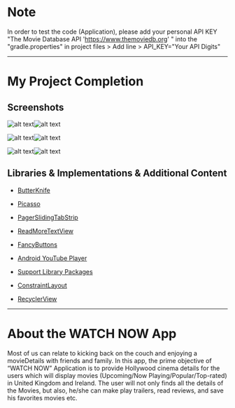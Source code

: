 # Note 
In order to test the code (Application), please add your personal API KEY "The Movie Database API 'https://www.themoviedb.org' " into the "gradle.properties" in project files > Add line > API_KEY="Your API Digits"
____________________________________________________________________________________________________________________________
# My Project Completion

## Screenshots
![alt text](https://i.imgur.com/N0SQ69G.jpg?1)![alt text](https://i.imgur.com/CfbCqg5.jpg?1)

![alt text](https://i.imgur.com/rpNQ82g.jpg?1)![alt text](https://i.imgur.com/I4jZdpK.jpg?1)

![alt text](https://i.imgur.com/HV5ZM95.jpg?1)![alt text](https://i.imgur.com/1Voo5WI.jpg?1)

## Libraries & Implementations & Additional Content
* [ButterKnife](https://github.com/JakeWharton/butterknife) 

* [Picasso](https://github.com/square/picasso) 

* [PagerSlidingTabStrip](https://github.com/yuvraaz/slidingpager) 

* [ReadMoreTextView](https://github.com/bravoborja/ReadMoreTextView)

* [FancyButtons](https://github.com/medyo/Fancybuttons) 

* [Android YouTube Player](https://github.com/PierfrancescoSoffritti/Android-YouTube-Player) 

* [Support Library Packages](https://developer.android.com/topic/libraries/support-library/packages.html) 

* [ConstraintLayout](https://developer.android.com/training/constraint-layout/index.html)

* [RecyclerView](https://developer.android.com/reference/android/support/v7/widget/RecyclerView.html)
________________________________________________________________________________________________________________________________
# About the WATCH NOW App

Most of us can relate to kicking back on the couch and enjoying a movieDetails with friends and family. In this app, the prime objective of “WATCH NOW” Application is to provide Hollywood cinema details for the users which will display movies (Upcoming/Now Playing/Popular/Top-rated) in United Kingdom and Ireland. The user will not only finds all the details of the Movies,
but also, he/she can make play trailers, read reviews, and save his favorites movies etc.
